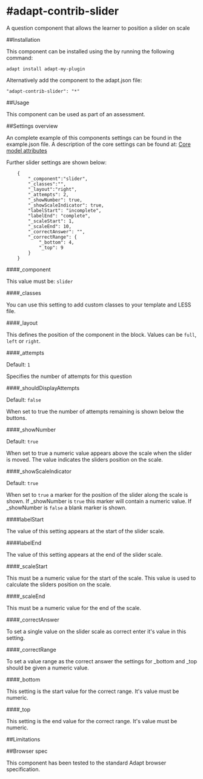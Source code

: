 #adapt-contrib-slider
====================

A question component that allows the learner to position a slider on scale


##Installation
 
This component can be installed using the  by running the following command:

`adapt install adapt-my-plugin`

Alternatively add the component to the adapt.json file:

`"adapt-contrib-slider": "*"` 
 
 
##Usage
 
This component can be used as part of an assessment.
 
 
##Settings overview
 
An complete example of this components settings can be found in the example.json file. A description of the core settings can be found at: [Core model attributes](https://github.com/adaptlearning/adapt_framework/wiki/Core-model-attributes)

Further slider settings are shown below:
```
    {
        "_component":"slider",
        "_classes":"",
        "_layout":"right",
        "_attempts": 2,
        "_showNumber": true,
        "_showScaleIndicator": true,
        "labelStart": "incomplete",
        "labelEnd": "complete",
        "_scaleStart": 1,
        "_scaleEnd": 10,
        "_correctAnswer": "",
        "_correctRange": {
            "_bottom": 4,
            "_top": 9
        }
    }
```

####_component

This value must be: `slider`

####_classes

You can use this setting to add custom classes to your template and LESS file.

####_layout

This defines the position of the component in the block. Values can be `full`, `left` or `right`. 

####_attempts

Default: `1`

Specifies the number of attempts for this question

####_shouldDisplayAttempts

Default: `false`

When set to true the number of attempts remaining is shown below the buttons.

####_showNumber

Default: `true`

When set to true a numeric value appears above the scale when the slider is moved. The value indicates the sliders position on the scale.

####_showScaleIndicator

Default: `true`

When set to `true` a marker for the position of the slider along the scale is shown. If _showNumber is `true` this marker will contain a numeric value. If _showNumber is `false` a blank marker is shown.

####labelStart

The value of this setting appears at the start of the slider scale.

####labelEnd

The value of this setting appears at the end of the slider scale.

####_scaleStart

This must be a numeric value for the start of the scale. This value is used to calculate the sliders position on the scale.

####_scaleEnd

This must be a numeric value for the end of the scale.

####_correctAnswer

To set a single value on the slider scale as correct enter it's value in this setting.

####_correctRange

To set a value range as the correct answer the settings for _bottom and _top should be given a numeric value.

####_bottom

This setting is the start value for the correct range. It's value must be numeric.

####_top

This setting is the end value for the correct range. It's value must be numeric.
 
##Limitations
 

 
##Browser spec
 
This component has been tested to the standard Adapt browser specification.
